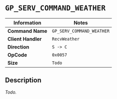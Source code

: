 # `GP_SERV_COMMAND_WEATHER`

| Information               | Notes |
|---                        |---    |
| **Command Name**          | `GP_SERV_COMMAND_WEATHER` |
| **Client Handler**        | `RecvWeather` |
| **Direction**             | `S -> C` |
| **OpCode**                | `0x0057` |
| **Size**                  | `Todo` |

## Description

_Todo._
